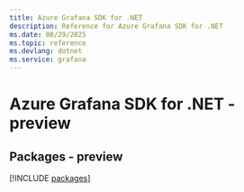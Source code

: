 ```yaml
---
title: Azure Grafana SDK for .NET
description: Reference for Azure Grafana SDK for .NET
ms.date: 08/29/2025
ms.topic: reference
ms.devlang: dotnet
ms.service: grafana
---
```

# Azure Grafana SDK for .NET - preview
## Packages - preview
[!INCLUDE [packages](grafana-index.md)]
